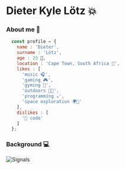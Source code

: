 # Dieter Kyle Lötz :boom:

### About me :memo:

```js
  const profile = {
    name : 'Dieter',
    surname : 'Lötz',
    age : 23 💫,
    location : 'Cape Town, South Africa 📌',
    likes : [
      'music 🎧',
      'gaming 🎮', 
      'gyming 💪',
      'outdoors 🌳🌊',
      'programming ☕',
      'space exploration 🌍📡'
    ],
    dislikes : [
      '💩 code'
    ]    
  };
```
### Background :computer:

![Signals](./assets/signals.gif)